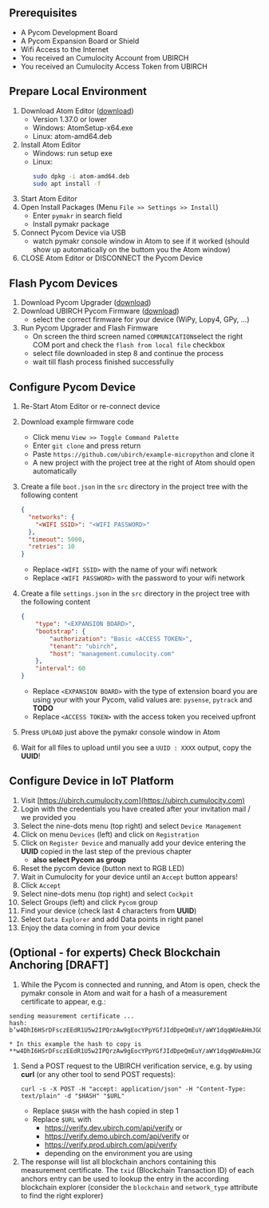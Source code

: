 ## Prerequisites
* A Pycom Development Board
* A Pycom Expansion Board or Shield
* Wifi Access to the Internet
* You received an Cumulocity Account from UBIRCH
* You received an Cumulocity Access Token from UBIRCH

## Prepare Local Environment
1. Download Atom Editor ([download](https://github.com/atom/atom/releases))
    * Version 1.37.0 or lower
    * Windows: AtomSetup-x64.exe
    * Linux: atom-amd64.deb
1. Install Atom Editor
    * Windows: run setup exe
    * Linux:
      ```bash
      sudo dpkg -i atom-amd64.deb
      sudo apt install -f
      ```
1. Start Atom Editor
1. Open Install Packages (Menu `File >> Settings >> Install`)
     * Enter `pymakr` in search field
     * Install pymakr package
1. Connect Pycom Device via USB
    * watch pymakr console window in Atom to see if it worked (should show up automatically on the buttom you the Atom window)
1. CLOSE Atom Editor or DISCONNECT the Pycom Device

## Flash Pycom Devices
1. Download Pycom Upgrader ([download](https://pycom.io/downloads/))
1. Download UBIRCH Pycom Firmware ([download](https://github.com/ubirch/example-micropython/releases/tag/pybytes-ed25519))
    * select the correct firmware for your device (WiPy, Lopy4, GPy, ...)
1. Run Pycom Upgrader and Flash Firmware
    * On screen the third screen named `COMMUNICATION`select the right COM port and check the `flash from local file` checkbox
    * select file downloaded in step 8 and continue the process
    * wait till flash process finished successfully

## Configure Pycom Device
1. Re-Start Atom Editor or re-connect device
1. Download example firmware code
    * Click menu `View >> Toggle Command Palette`
    * Enter `git clone` and press return
    * Paste `https://github.com/ubirch/example-micropython` and clone it
    * A new project with the project tree at the right of Atom should open automatically

1. Create a file `boot.json` in the `src` directory in the project tree with the following content
    ```json
    {
      "networks": {
        "<WIFI SSID>": "<WIFI PASSWORD>"
      },
      "timeout": 5000,
      "retries": 10
    }
    ```
    * Replace `<WIFI SSID>` with the name of your wifi network
    * Replace `<WIFI PASSWORD>` with the password to your wifi network
1. Create a file `settings.json` in the `src` directory in the project tree with the following content
    ```json
    {
        "type": "<EXPANSION BOARD>",
        "bootstrap": {
            "authorization": "Basic <ACCESS TOKEN>",
            "tenant": "ubirch",
            "host": "management.cumulocity.com"
        },
        "interval": 60
    }
    ```
    * Replace `<EXPANSION BOARD>` with the type of extension board you are using your with your Pycom, valid values are: `pysense`, `pytrack` and **TODO**
    * Replace `<ACCESS TOKEN>` with the access token you received upfront
1. Press `UPLOAD` just above the pymakr console window in Atom
1. Wait for all files to upload until you see a `UUID : XXXX` output, copy the **UUID**!

## Configure Device in IoT Platform
1. Visit [https://ubirch.cumulocity.com](https://ubirch.cumulocity.com)
1. Login with the credentials you have created after your invitation mail / we provided you
1. Select the nine-dots menu (top right) and select `Device Management`
1. Click on menu `Devices` (left) and click on `Registration`
1. Click on `Register Device` and manually add your device entering the **UUID** copied in the last step of the previous chapter
    * **also select Pycom as group**
1. Reset the pycom device (button next to RGB LED)
1. Wait in Cumulocity for your device until an `Accept` button appears!
1. Click `Accept`
1. Select nine-dots menu (top right) and select `Cockpit`
1. Select Groups (left) and click `Pycom` group
1. Find your device (check last 4 characters from **UUID**)
1. Select `Data Explorer` and add Data points in right panel
1. Enjoy the data coming in from your device

## (Optional - for experts) Check Blockchain Anchoring [DRAFT]
1. While the Pycom is connected and running, and Atom is open, check the pymakr console in Atom and wait for a hash of a measurement certificate to appear, e.g.:
```
sending measurement certificate ...
hash: b’w4DhI6HSrDFsczEEdR1U5w2IPQrzAw9gEocYPpYGfJIdDpeQmEuY/aWY1dqqWUeAHmJGQyGKCD0ctVj6KUlTsA==\n’
```
    * In this example the hash to copy is **w4DhI6HSrDFsczEEdR1U5w2IPQrzAw9gEocYPpYGfJIdDpeQmEuY/aWY1dqqWUeAHmJGQyGKCD0ctVj6KUlTsA==**
1. Send a POST request to the UBIRCH verification service, e.g. by using **curl** (or any other tool to send POST requests):
    ```
    curl -s -X POST -H "accept: application/json" -H "Content-Type: text/plain" -d "$HASH" "$URL"
    ```
    * Replace `$HASH` with the hash copied in step 1
    * Replace `$URL` with
        * https://verify.dev.ubirch.com/api/verify or
        * https://verify.demo.ubirch.com/api/verify or
        * https://verify.prod.ubirch.com/api/verify
        * depending on the environment you are using
1. The response will list all blockchain anchors containing this measurement certificate. The `txid` (Blockchain Transaction ID) of each anchors entry can be used to lookup the entry in the according blockchain explorer (consider the `blockchain` and `network_type` attribute to find the right explorer)
